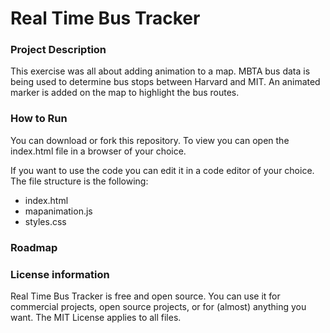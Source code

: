 # Real Time Bus Tracker

### Project Description

This exercise was all about adding animation to a map. MBTA bus data is being used to determine bus stops between Harvard and MIT. An animated marker is added on the map to highlight the bus routes.


### How to Run

You can download or fork this repository. To view you can open the index.html file in a browser of your choice. 

If you want to use the code you can edit it in a code editor of your choice. 
The file structure is the following: 
- index.html
- mapanimation.js
- styles.css

### Roadmap

### License information

Real Time Bus Tracker is free and open source. You can use it for commercial projects, open source projects, or for (almost) anything you want. The MIT License applies to all files.
